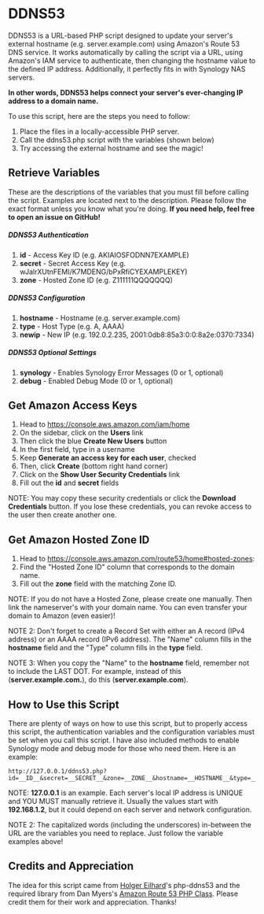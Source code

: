 DDNS53
=======

DDNS53 is a URL-based PHP script designed to update your server's external hostname (e.g. server.example.com) using Amazon's Route 53 DNS service. It works automatically by calling the script via a URL, using Amazon's IAM service to authenticate, then changing the hostname value to the defined IP address. Additionally, it perfectly fits in with Synology NAS servers.

__In other words, DDNS53 helps connect your server's ever-changing IP address to a domain name.__

To use this script, here are the steps you need to follow:

1. Place the files in a locally-accessible PHP server.
2. Call the ddns53.php script with the variables (shown below)
3. Try accessing the external hostname and see the magic!

## Retrieve Variables
These are the descriptions of the variables that you must fill before calling the script. Examples are located next to the description. Please follow the exact format unless you know what you're doing. __If you need help, feel free to open an issue on GitHub!__

##### DDNS53 Authentication
1. __id__ - Access Key ID (e.g. AKIAIOSFODNN7EXAMPLE)
2. __secret__ - Secret Access Key (e.g. wJalrXUtnFEMI/K7MDENG/bPxRfiCYEXAMPLEKEY)
3. __zone__ - Hosted Zone ID (e.g. Z111111QQQQQQQ)

##### DDNS53 Configuration
1. __hostname__ - Hostname (e.g. server.example.com)
2. __type__ - Host Type (e.g. A, AAAA)
3. __newip__ - New IP (e.g. 192.0.2.235, 2001:0db8:85a3:0:0:8a2e:0370:7334)

##### DDNS53 Optional Settings
1. __synology__ - Enables Synology Error Messages (0 or 1, optional)
2. __debug__ - Enabled Debug Mode (0 or 1, optional)

## Get Amazon Access Keys
1. Head to https://console.aws.amazon.com/iam/home
2. On the sidebar, click on the __Users__ link
3. Then click the blue __Create New Users__ button
4. In the first field, type in a username
5. Keep __Generate an access key for each user__, checked
6. Then, click __Create__ (bottom right hand corner)
7. Click on the __Show User Security Credentials__ link
8. Fill out the __id__ and __secret__ fields

NOTE: You may copy these security credentials or click the __Download Credentials__ button. If you lose these credentials, you can revoke access to the user then create another one.

## Get Amazon Hosted Zone ID
1. Head to https://console.aws.amazon.com/route53/home#hosted-zones:
2. Find the "Hosted Zone ID" column that corresponds to the domain name.
3. Fill out the __zone__ field with the matching Zone ID.

NOTE: If you do not have a Hosted Zone, please create one manually. Then link the nameserver's with your domain name. You can even transfer your domain to Amazon (even easier)!

NOTE 2: Don't forget to create a Record Set with either an A record (IPv4 address) or an AAAA record (IPv6 address). The "Name" column fills in the __hostname__ field and the "Type" column fills in the __type__ field.

NOTE 3: When you copy the "Name" to the __hostname__ field, remember not to include the LAST DOT. For example, instead of this (__server.example.com.__), do this (__server.example.com__).

## How to Use this Script
There are plenty of ways on how to use this script, but to properly access this script, the authentication variables and the configuration variables must be set when you call this script. I have also included methods to enable Synology mode and debug mode for those who need them. Here is an example:

```
http://127.0.0.1/ddns53.php?id=__ID__&secret=__SECRET__&zone=__ZONE__&hostname=__HOSTNAME__&type=__TYPE__&newip=__NEWIP__&synology=__SYNOLOGY__&debug=__DEBUG__
```

NOTE: __127.0.0.1__ is an example. Each server's local IP address is UNIQUE and YOU MUST manually retrieve it. Usually the values start with __192.168.1.2__, but it could depend on each server and network configuration.

NOTE 2: The capitalized words (including the underscores) in-between the URL are the variables you need to replace. Just follow the variable examples above!

## Credits and Appreciation
The idea for this script came from [Holger Eilhard](http://holgr.com/)'s php-ddns53 and the required library from Dan Myers's [Amazon Route 53 PHP Class](http://sourceforge.net/projects/php-r53/). Please credit them for their work and appreciation. Thanks!